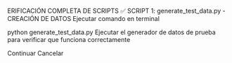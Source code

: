 ERIFICACIÓN COMPLETA DE SCRIPTS
✅ SCRIPT 1: generate_test_data.py - CREACIÓN DE DATOS
Ejecutar comando en terminal

python generate_test_data.py
Ejecutar el generador de datos de prueba para verificar que funciona correctamente

Continuar
Cancelar
